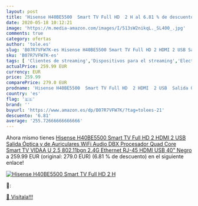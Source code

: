 ```yaml
---
layout: post
title: 'Hisense H40BE5500  Smart TV Full HD  2 H al 6.81 % de descuento'
date: 2020-05-18 10:12:21
image: 'https://m.media-amazon.com/images/I/513sW2nikqL._SL400_.jpg'
comments: true
category: ofertas
author: 'tole.es'
slug: 'B07R7VFW7K-es Hisense H40BE5500 Smart TV Full HD 2 HDMI 2 USB Salida...'
sku: 'B07R7VFW7K-es'
tags: [ 'Clientes de streaming','Dispositivos para el streaming','Electrónica','Equipos de audio y Hi-Fi','TV, vídeo y home cinema','Televisores','smart','tv', ]
actualPrice: 259.99 EUR
currency: EUR
price: 259.99
comparePrice: 279.0 EUR
prodname: 'Hisense H40BE5500  Smart TV Full HD  2 HDMI  2 USB  Salida Óptica y de Auriculares  WiFi  Audio DBX  Procesador Quad Core  Smart TV VIDAA U 2.5  802.11bgn 2.4G Ethernet RJ-45 HDMI USB  40"  Negro'
country: 'es'
flag: '🇪🇸'
brand: ''
buyurl: 'https://www.amazon.es/dp/B07R7VFW7K/?tag=tolees-21'
descuento: '6.81'
average: '255.72666666666666'
---
```


Ahora mismo tienes [Hisense H40BE5500  Smart TV Full HD  2 HDMI  2 USB  Salida Óptica y de Auriculares  WiFi  Audio DBX  Procesador Quad Core  Smart TV VIDAA U 2.5  802.11bgn 2.4G Ethernet RJ-45 HDMI USB  40"  Negro](https://www.amazon.es/dp/B07R7VFW7K/?tag=tolees-21) a 259.99 EUR (original: 279.0 EUR) (6.81 %  de descuento) en el siguiente enlace!

[![Hisense H40BE5500  Smart TV Full HD  2 H](https://m.media-amazon.com/images/I/513sW2nikqL._SL400_.jpg)](https://www.amazon.es/dp/B07R7VFW7K/?tag=tolees-21)

🔎:


[🛒 Visítala!!!](https://www.amazon.es/dp/B07R7VFW7K/?tag=tolees-21)
